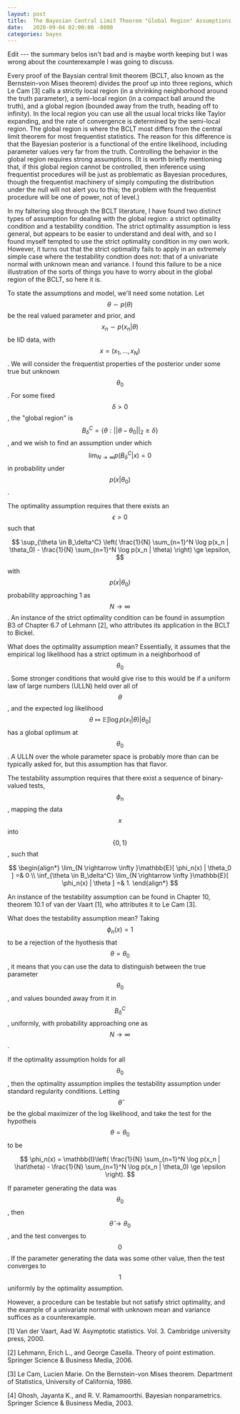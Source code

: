 ```yaml
---
layout: post
title:  The Bayesian Central Limit Theorem "Global Region" Assumptions
date:   2020-09-04 02:00:00 -0800
categories: bayes
---
```


Edit --- the summary belos isn't bad and is maybe worth keeping but
I was wrong about the counterexample I was going to discuss.

Every proof of the Baysian central limit theorem (BCLT, also known as the
Bernstein-von Mises theorem) divides the proof up into three regions, which Le
Cam [3] calls a strictly local region (in a shrinking neighborhood around the
truth parameter), a semi-local region (in a compact ball around the truth), and
a global region (bounded away from the truth, heading off to infinity).  In the
local region you can use all the usual local tricks like Taylor expanding, and
the rate of convergence is determined by the semi-local region.  The global
region is where the BCLT most differs from the central limit theorem for most
frequentist statistics. The reason for this difference is that the Bayesian
posterior is a functional of the entire likelihood, including parameter values
very far from the truth.  Controlling the behavior in the global region requires
strong assumptions.  (It is worth briefly mentioning that, if this global region
cannot be controlled, then inference using frequentist procedures will be just
as problematic as Bayesian procedures, though the frequentist machinery of
simply computing the distribution under the null will not alert you to this; the
problem with the frequentist procedure will be one of power, not of level.)

In my faltering slog through the BCLT literature, I have found two distinct
types of assumption for dealing with the global region: a strict optimality
condition and a testability condition.  The strict optimality assumption is less
general, but appears to be easier to understand and deal with, and so I found
myself tempted to use the strict optimality condition in my own work. However,
it turns out that the strict optimality fails to apply in an extremely simple
case where the testability condtion does not: that of a univariate normal with
unknown mean and variance.  I found this failure to be a nice illustration of the
sorts of things you have to worry about in the global region of the BCLT, so
here it is.

To state the assumptions and model, we'll need some notation.  Let $$\theta \sim
p(\theta)$$ be the real valued parameter and prior, and $$x_n \sim p(x_n |
\theta)$$ be IID data, with $$x = (x_1, ..., x_N)$$.   We will consider the
frequentist properties of the posterior under some true but unknown
$$\theta_0$$. For some fixed $$\delta > 0$$, the "global region" is $$B_\delta^C = \{
\theta: || \theta - \theta_0 ||_2 \ge \delta \}$$, and we wish to find an
assumption under which $$\lim_{N \rightarrow \infty} p(B_\delta^C | x) = 0$$ in
probability under $$p(x | \theta_0)$$.

The optimality assumption requires that there exists an $$\epsilon >
0$$ such that

$$
\sup_{\theta \in B_\delta^C} \left(
    \frac{1}{N} \sum_{n=1}^N \log p(x_n | \theta_0) -
    \frac{1}{N} \sum_{n=1}^N \log p(x_n | \theta)
\right) \ge \epsilon,
$$

with $$p(x \vert \theta_0)$$ probability approaching 1 as $$N \rightarrow
\infty$$.   An instance of the strict optimality condition can be found in
assumption B3 of Chapter 6.7 of Lehmann [2], who attributes its application in
the BCLT to Bickel.

What does the optimality assumption mean?  Essentially, it assumes that the
empirical log likelihood has a strict optimum in a neighborhood of $$\theta_0$$.
Some stronger conditions that would give rise to this would be if a uniform law
of large numbers (ULLN) held over all of $$\theta$$, and the expected log
likelihood $$\theta \mapsto \mathbb{E}[\log p(x_1 | \theta) | \theta_0 ]$$ has a
global optimum at $$\theta_0$$.  A ULLN over the whole parameter space is
probably more than can be typically asked for, but this assumption has that
flavor.

The testability assumption requires that there exist a sequence of binary-valued
tests, $$\phi_n$$, mapping the data $$x$$ into $$\{0, 1\}$$, such that

$$
\begin{align*}
\lim_{N \rightarrow \infty }\mathbb{E}[ \phi_n(x) | \theta_0 ] =& 0 \\
\inf_{\theta \in B_\delta^C}
\lim_{N \rightarrow \infty }\mathbb{E}[ \phi_n(x) | \theta ] =& 1.
\end{align*}
$$

An instance of the testability assumption can be found in Chapter 10,
theorem 10.1 of van der Vaart [1], who attributes it to Le Cam [3].

What does the testability assumption mean?  Taking $$\phi_n(x) = 1$$ to be a
rejection of the hyothesis that $$\theta = \theta_0$$, it means that you can use
the data to distinguish between the true parameter $$\theta_0$$, and values
bounded away from it in $$B_\delta^C$$, uniformly, with probability approaching
one as $$N \rightarrow \infty$$.

If the optimality assumption holds for all $$\theta_0$$, then  the optimality
assumption implies the testability assumption under standard regularity
conditions. Letting $$\hat\theta$$ be the global maximizer of the log
likelihood, and take the test for the hypotheis $$\theta = \theta_0$$ to be

$$
\phi_n(x) =
\mathbb{I}\left(
  \frac{1}{N} \sum_{n=1}^N \log p(x_n | \hat\theta) -
  \frac{1}{N} \sum_{n=1}^N \log p(x_n | \theta_0) \ge \epsilon
\right).
$$

If parameter generating the data was $$\theta_0$$, then $$\hat\theta \rightarrow
\theta_0$$, and the test converges to $$0$$.  If the parameter generating the
data was some other value, then the test converges to $$1$$ uniformly by the
optimality assumption.

However, a procedure can be testable but not satisfy strict optimality, and
the example of a univariate normal with unknown mean and variance suffices
as a counterexample.



[1] Van der Vaart, Aad W. Asymptotic statistics. Vol. 3. Cambridge university press, 2000.

[2] Lehmann, Erich L., and George Casella. Theory of point estimation. Springer Science & Business Media, 2006.

[3] Le Cam, Lucien Marie. On the Bernstein-von Mises theorem. Department of Statistics, University of California, 1986.

[4] Ghosh, Jayanta K., and R. V. Ramamoorthi. Bayesian nonparametrics. Springer Science & Business Media, 2003.
